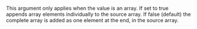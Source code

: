 This argument only applies when the value is an array.
			If set to true appends array elements individually to the source array.
			If false (default) the complete array is added as one element at the end, in the source array.